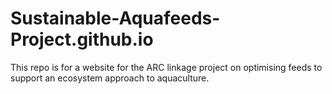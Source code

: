 # Sustainable-Aquafeeds-Project.github.io

This repo is for a website for the ARC linkage project on optimising feeds to support an ecosystem approach to aquaculture.
